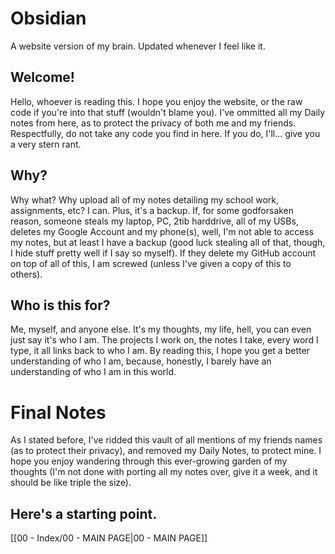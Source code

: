 # Obsidian
A website version of my brain. Updated whenever I feel like it.

## Welcome!
Hello, whoever is reading this. I hope you enjoy the website, or the raw code if you're into that stuff (wouldn't blame you). I've ommitted all my Daily notes from here, as to protect the privacy of both me and my friends. Respectfully, do not take any code you find in here. If you do, I'll... give you a very stern rant.

## Why?
Why what? Why upload all of my notes detailing my school work, assignments, etc? I can. Plus, it's a backup. If, for some godforsaken reason, someone steals my laptop, PC, 2tib harddrive, all of my USBs, deletes my Google Account and my phone(s), well, I'm not able to access my notes, but at least I have a backup (good luck stealing all of that, though, I hide stuff pretty well if I say so myself). If they delete my GitHub account on top of all of this, I am screwed (unless I've given a copy of this to others).

## Who is this for?
Me, myself, and anyone else. It's my thoughts, my life, hell, you can even just say it's who I am. The projects I work on, the notes I take, every word I type, it all links back to who I am. By reading this, I hope you get a better understanding of who I am, because, honestly, I barely have an understanding of who I am in this world.

# Final Notes
As I stated before, I've ridded this vault of all mentions of my friends names (as to protect their privacy), and removed my Daily Notes, to protect mine. I hope you enjoy wandering through this ever-growing garden of my thoughts (I'm not done with porting all my notes over, give it a week, and it should be like triple the size).

## Here's a starting point.
[[00 - Index/00 - MAIN PAGE|00 - MAIN PAGE]]
